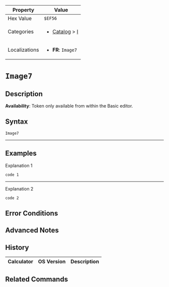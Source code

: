 | Property      | Value |
|---------------|-------|
| Hex Value     | `$EF56`|
| Categories    | <ul><li>[Catalog](<../categories/Catalog.md>) > [I](<../categories/Catalog.md#I>)</li></ul> |
| Localizations | <ul><li><b>FR</b>: `Image7`</li></ul> |

# `Image7`

## Description



<b>Availability</b>: Token only available from within the Basic editor.

## Syntax
`Image7`

<hr>

## Examples

Explanation 1
```ti-basic
code 1
```
---
Explanation 2
```ti-basic
code 2
```

## Error Conditions


## Advanced Notes


## History
| Calculator | OS Version | Description |
|------------|------------|-------------|


## Related Commands

    